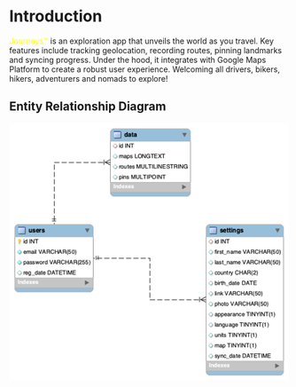 # Introduction

<span style="color:yellow">Journeys™</span> is an exploration app that unveils the world as you travel. Key features include tracking geolocation, recording routes, pinning landmarks and syncing progress. Under the hood, it integrates with Google Maps Platform to create a robust user experience. Welcoming all drivers, bikers, hikers, adventurers and nomads to explore!

## Entity Relationship Diagram

![Journeys ERD](erd.png)